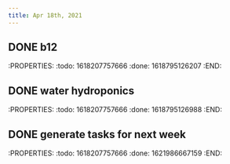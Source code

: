 ```yaml
---
title: Apr 18th, 2021
---
```


## DONE b12
:PROPERTIES:
:todo: 1618207757666
:done: 1618795126207
:END:
## DONE water hydroponics
:PROPERTIES:
:todo: 1618207757666
:done: 1618795126988
:END:
## DONE generate tasks for next week
:PROPERTIES:
:todo: 1618207757666
:done: 1621986667159
:END:
